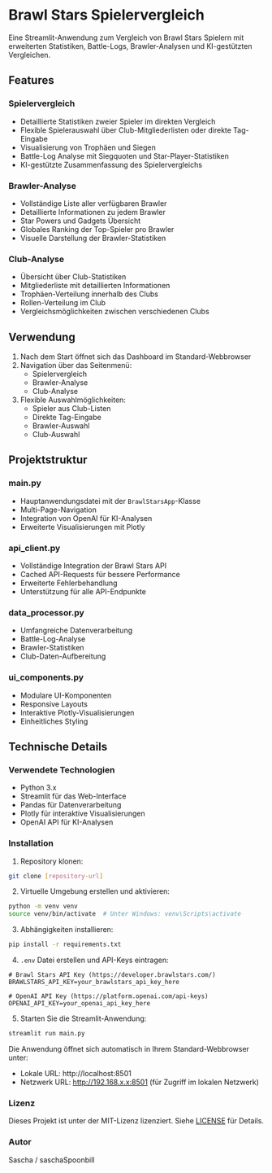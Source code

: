# Brawl Stars Spielervergleich

Eine Streamlit-Anwendung zum Vergleich von Brawl Stars Spielern mit erweiterten Statistiken, Battle-Logs, Brawler-Analysen und KI-gestützten Vergleichen.

## Features

### Spielervergleich
- Detaillierte Statistiken zweier Spieler im direkten Vergleich
- Flexible Spielerauswahl über Club-Mitgliederlisten oder direkte Tag-Eingabe
- Visualisierung von Trophäen und Siegen
- Battle-Log Analyse mit Siegquoten und Star-Player-Statistiken
- KI-gestützte Zusammenfassung des Spielervergleichs

### Brawler-Analyse
- Vollständige Liste aller verfügbaren Brawler
- Detaillierte Informationen zu jedem Brawler
- Star Powers und Gadgets Übersicht
- Globales Ranking der Top-Spieler pro Brawler
- Visuelle Darstellung der Brawler-Statistiken

### Club-Analyse
- Übersicht über Club-Statistiken
- Mitgliederliste mit detaillierten Informationen
- Trophäen-Verteilung innerhalb des Clubs
- Rollen-Verteilung im Club
- Vergleichsmöglichkeiten zwischen verschiedenen Clubs

## Verwendung

1. Nach dem Start öffnet sich das Dashboard im Standard-Webbrowser
2. Navigation über das Seitenmenü:
   - Spielervergleich
   - Brawler-Analyse
   - Club-Analyse
3. Flexible Auswahlmöglichkeiten:
   - Spieler aus Club-Listen
   - Direkte Tag-Eingabe
   - Brawler-Auswahl
   - Club-Auswahl

## Projektstruktur

### main.py
- Hauptanwendungsdatei mit der `BrawlStarsApp`-Klasse
- Multi-Page-Navigation
- Integration von OpenAI für KI-Analysen
- Erweiterte Visualisierungen mit Plotly

### api_client.py
- Vollständige Integration der Brawl Stars API
- Cached API-Requests für bessere Performance
- Erweiterte Fehlerbehandlung
- Unterstützung für alle API-Endpunkte

### data_processor.py
- Umfangreiche Datenverarbeitung
- Battle-Log-Analyse
- Brawler-Statistiken
- Club-Daten-Aufbereitung

### ui_components.py
- Modulare UI-Komponenten
- Responsive Layouts
- Interaktive Plotly-Visualisierungen
- Einheitliches Styling

## Technische Details

### Verwendete Technologien
- Python 3.x
- Streamlit für das Web-Interface
- Pandas für Datenverarbeitung
- Plotly für interaktive Visualisierungen
- OpenAI API für KI-Analysen

### Installation

1. Repository klonen:
```bash
git clone [repository-url]
```

2. Virtuelle Umgebung erstellen und aktivieren:
```bash
python -m venv venv
source venv/bin/activate  # Unter Windows: venv\Scripts\activate
```

3. Abhängigkeiten installieren:
```bash
pip install -r requirements.txt
```

4. `.env` Datei erstellen und API-Keys eintragen:
```
# Brawl Stars API Key (https://developer.brawlstars.com/)
BRAWLSTARS_API_KEY=your_brawlstars_api_key_here

# OpenAI API Key (https://platform.openai.com/api-keys)
OPENAI_API_KEY=your_openai_api_key_here
```

5. Starten Sie die Streamlit-Anwendung:
```bash
streamlit run main.py
```

Die Anwendung öffnet sich automatisch in Ihrem Standard-Webbrowser unter:
   - Lokale URL: http://localhost:8501
   - Netzwerk URL: http://192.168.x.x:8501 (für Zugriff im lokalen Netzwerk)

### Lizenz

Dieses Projekt ist unter der MIT-Lizenz lizenziert. Siehe [LICENSE](LICENSE) für Details.

### Autor

Sascha / saschaSpoonbill

